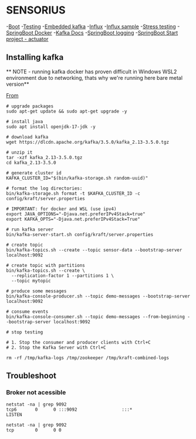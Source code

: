 # SENSORIUS

-[Boot](https://spring.io/guides/gs/spring-boot)
-[Testing](https://docs.spring.io/spring-kafka/reference/testing.html)
-[Embedded kafka](https://docs.spring.io/spring-kafka/reference/testing.html#embedded-kafka-annotation)
-[Influx](https://medium.berkayozcan.com/connecting-an-influxdb-database-to-a-spring-boot-application-81f53ead3c7)
-[Influx sample](https://medium.com/trabe/monitoring-humidity-and-temperature-with-grafana-influxdb-and-orange-pi-9680046c70c)
-[Stress testing](https://www.blazemeter.com/blog/kafka-testing)
-[SpringBoot Docker](https://medium.com/@bubu.tripathy/dockerizing-your-spring-boot-application-75bf2c6568d0)
-[Kafka Docs](https://kafka.apache.org/0110/javadoc/org/apache/kafka/clients/consumer/KafkaConsumer.html#assign(java.util.Collection))
-[SpringBoot logging](https://www.baeldung.com/spring-boot-logging)
-[SpringBoot Start project - actuator](https://spring.io/guides/gs/spring-boot)

## Installing kafka

** NOTE - running kafka docker has proven difficult in Windows WSL2 environment due to networking, thats why we're running here bare metal version**

[From](https://www.confluent.io/blog/set-up-and-run-kafka-on-windows-linux-wsl-2/#start-kafka-cluster)

```
# upgrade packages
sudo apt-get update && sudo apt-get upgrade -y

# install java
sudo apt install openjdk-17-jdk -y

# download kafka
wget https://dlcdn.apache.org/kafka/3.5.0/kafka_2.13-3.5.0.tgz

# unzip it
tar -xzf kafka_2.13-3.5.0.tgz
cd kafka_2.13-3.5.0

# generate cluster id
KAFKA_CLUSTER_ID="$(bin/kafka-storage.sh random-uuid)"

# format the log directories:
bin/kafka-storage.sh format -t $KAFKA_CLUSTER_ID -c config/kraft/server.properties

# IMPORTANT: for docker and WSL (use ipv4)
export JAVA_OPTIONS="-Djava.net.preferIPv4Stack=true"
export KAFKA_OPTS="-Djava.net.preferIPv4Stack=True"

# run kafka server
bin/kafka-server-start.sh config/kraft/server.properties

# create topic
bin/kafka-topics.sh --create --topic sensor-data --bootstrap-server localhost:9092

# create topic with partitions
bin/kafka-topics.sh --create \
  --replication-factor 1 --partitions 1 \
  --topic mytopic

# produce some messages
bin/kafka-console-producer.sh --topic demo-messages --bootstrap-server localhost:9092

# consume events
bin/kafka-console-consumer.sh --topic demo-messages --from-beginning --bootstrap-server localhost:9092

# stop testing

# 1. Stop the consumer and producer clients with Ctrl+C
# 2. Stop the Kafka Server with Ctrl+C

rm -rf /tmp/kafka-logs /tmp/zookeeper /tmp/kraft-combined-logs

```


## Troubleshoot

### Broker not acessible

```
netstat -na | grep 9092
tcp6       0      0 :::9092                 :::*                    LISTEN

netstat -na | grep 9092
tcp        0      0 0
```





